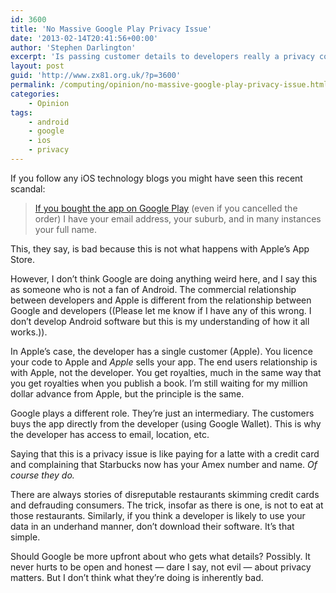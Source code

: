 ```yaml
---
id: 3600
title: 'No Massive Google Play Privacy Issue'
date: '2013-02-14T20:41:56+00:00'
author: 'Stephen Darlington'
excerpt: 'Is passing customer details to developers really a privacy concern?'
layout: post
guid: 'http://www.zx81.org.uk/?p=3600'
permalink: /computing/opinion/no-massive-google-play-privacy-issue.html
categories:
    - Opinion
tags:
    - android
    - google
    - ios
    - privacy
---
```


If you follow any iOS technology blogs you might have seen this recent scandal:

> [If you bought the app on Google Play](http://phetdreams.tumblr.com/post/42959902001/massive-google-play-privacy-issue) (even if you cancelled the order) I have your email address, your suburb, and in many instances your full name.

This, they say, is bad because this is not what happens with Apple’s App Store.

However, I don’t think Google are doing anything weird here, and I say this as someone who is not a fan of Android. The commercial relationship between developers and Apple is different from the relationship between Google and developers ((Please let me know if I have any of this wrong. I don’t develop Android software but this is my understanding of how it all works.)).

In Apple’s case, the developer has a single customer (Apple). You licence your code to Apple and *Apple* sells your app. The end users relationship is with Apple, not the developer. You get royalties, much in the same way that you get royalties when you publish a book. I’m still waiting for my million dollar advance from Apple, but the principle is the same.

Google plays a different role. They’re just an intermediary. The customers buys the app directly from the developer (using Google Wallet). This is why the developer has access to email, location, etc.

Saying that this is a privacy issue is like paying for a latte with a credit card and complaining that Starbucks now has your Amex number and name. *Of course they do.*

There are always stories of disreputable restaurants skimming credit cards and defrauding consumers. The trick, insofar as there is one, is not to eat at those restaurants. Similarly, if you think a developer is likely to use your data in an underhand manner, don’t download their software. It’s that simple.

Should Google be more upfront about who gets what details? Possibly. It never hurts to be open and honest — dare I say, not evil — about privacy matters. But I don’t think what they’re doing is inherently bad.